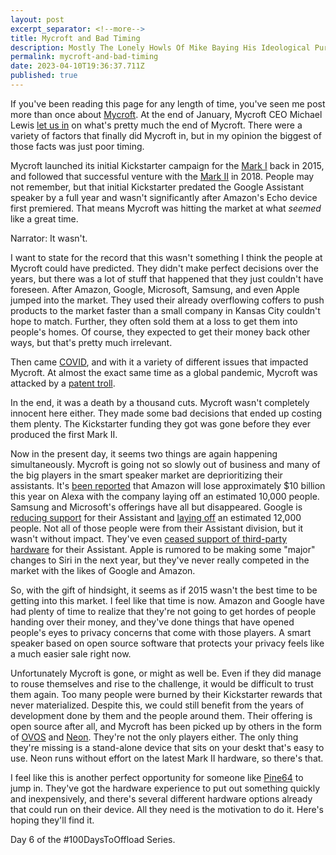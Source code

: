 ```yaml
---
layout: post
excerpt_separator: <!--more-->
title: Mycroft and Bad Timing 
description: Mostly The Lonely Howls Of Mike Baying His Ideological Purity At The Moon
permalink: mycroft-and-bad-timing
date: 2023-04-10T19:36:37.711Z
published: true
---
```


If you've been reading this page for any length of time, you've seen me post more than once about [Mycroft](https://mycroft.ai). At the end of January, Mycroft CEO Michael Lewis [let us in](https://mycroft.ai/blog/update-from-the-ceo-part-1/) on what's pretty much the end of Mycroft. There were a variety of factors that finally did Mycroft in, but in my opinion the biggest of those facts was just poor timing.

<!--more-->

Mycroft launched its initial Kickstarter campaign for the [Mark I](https://www.kickstarter.com/projects/aiforeveryone/mycroft-an-open-source-artificial-intelligence-for) back in 2015, and followed that successful venture with the [Mark II](https://www.kickstarter.com/projects/aiforeveryone/mycroft-mark-ii-the-open-voice-assistant) in 2018. People may not remember, but that initial Kickstarter predated the Google Assistant speaker by a full year and wasn't significantly after Amazon's Echo device first premiered. That means Mycroft was hitting the market at what _seemed_ like a great time. 

Narrator: It wasn't.

I want to state for the record that this wasn't something I think the people at Mycroft could have predicted. They didn't make perfect decisions over the years, but there was a lot of stuff that happened that they just couldn't have foreseen. After Amazon, Google, Microsoft, Samsung, and even Apple jumped into the market. They used their already overflowing coffers to push products to the market faster than a small company in Kansas City couldn't hope to match. Further, they often sold them at a loss to get them into people's homes. Of course, they expected to get their money back other ways, but that's pretty much irrelevant. 

Then came [COVID](https://en.wikipedia.org/wiki/COVID-19_pandemic), and with it a variety of different issues that impacted Mycroft. At almost the exact same time as a global pandemic, Mycroft was attacked by a [patent troll](https://www.theregister.com/2020/02/12/mycroft_patent_troll/). 

In the end, it was a death by a thousand cuts. Mycroft wasn't completely innocent here either. They made some bad decisions that ended up costing them plenty. The Kickstarter funding they got was gone before they ever produced the first Mark II.

Now in the present day, it seems two things are again happening simultaneously. Mycroft is going not so slowly out of business and many of the big players in the smart speaker market are deprioritizing their assistants. It's [been reported](https://arstechnica.com/gadgets/2022/11/amazon-alexa-is-a-colossal-failure-on-pace-to-lose-10-billion-this-year/) that Amazon will lose approximately $10 billion this year on Alexa with the company laying off an estimated 10,000 people. Samsung and Microsoft's offerings have all but disappeared. Google is [reducing support](https://arstechnica.com/gadgets/2022/10/report-google-doubles-down-on-pixel-hardware-cuts-google-assistant-support/) for their Assistant and [laying off](https://arstechnica.com/gadgets/2023/01/google-cuts-12000-jobs-the-largest-layoff-in-the-companys-history/) an estimated 12,000 people. Not all of those people were from their Assistant division, but it wasn't without impact. They've even [ceased support of third-party hardware](https://www.androidauthority.com/google-software-support-third-party-smart-displays-3310975/) for their Assistant. Apple is rumored to be making some "major" changes to Siri in the next year, but they've never really competed in the market with the likes of Google and Amazon. 

So, with the gift of hindsight, it seems as if 2015 wasn't the best time to be getting into this market. I feel like that time is now. Amazon and Google have had plenty of time to realize that they're not going to get hordes of people handing over their money, and they've done things that have opened people's eyes to privacy concerns that come with those players. A smart speaker based on open source software that protects your privacy feels like a much easier sale right now. 

Unfortunately Mycroft is gone, or might as well be. Even if they did manage to rouse themselves and rise to the challenge, it would be difficult to trust them again. Too many people were burned by their Kickstarter rewards that never materialized. Despite this, we could still benefit from the years of development done by them and the people around them. Their offering is open source after all, and Mycroft has been picked up by others in the form of [OVOS](https://openvoiceos.com) and [Neon](https://neon.ai). They're not the only players either. The only thing they're missing is a stand-alone device that sits on your deskt that's easy to use. Neon runs without effort on the latest Mark II hardware, so there's that. 

I feel like this is another perfect opportunity for someone like [Pine64](https://pine64.org) to jump in. They've got the hardware experience to put out something quickly and inexpensively, and there's several different hardware options already that could run on their device. All they need is the motivation to do it. Here's hoping they'll find it.

Day 6 of the #100DaysToOffload Series.

